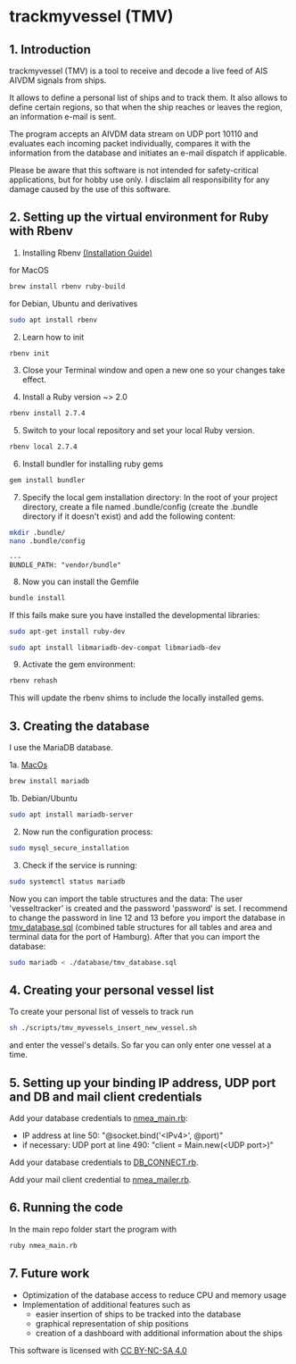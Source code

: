 # trackmyvessel (TMV)

## 1. Introduction
trackmyvessel (TMV) is a tool to receive and decode a live feed of AIS AIVDM signals from ships.

It allows to define a personal list of ships and to track them. It also allows to define certain regions, so that when the ship reaches or leaves the region, an information e-mail is sent.

The program accepts an AIVDM data stream on UDP port 10110 and evaluates each incoming packet individually, compares it with the information from the database and initiates an e-mail dispatch if applicable.

Please be aware that this software is not intended for safety-critical applications, but for hobby use only. I disclaim all responsibility for any damage caused by the use of this software. 

## 2. Setting up the virtual environment for Ruby with Rbenv

1. Installing Rbenv [(Installation Guide)](https://github.com/rbenv/rbenv)

for MacOS

```sh
brew install rbenv ruby-build
```
for Debian, Ubuntu and derivatives
```sh
sudo apt install rbenv
```

2. Learn how to init
```sh
rbenv init
```

3. Close your Terminal window and open a new one so your changes take effect.

4. Install a Ruby version ~> 2.0
```sh
rbenv install 2.7.4
```

5. Switch to your local repository and set your local Ruby version.
```sh
rbenv local 2.7.4
```

6. Install bundler for installing ruby gems
```sh
gem install bundler
```

7. Specify the local gem installation directory: In the root of your project directory, create a file named .bundle/config (create the .bundle directory if it doesn't exist) and add the following content:

```sh
mkdir .bundle/
nano .bundle/config
```

```
--- 
BUNDLE_PATH: "vendor/bundle"
```

8. Now you can install the Gemfile
```sh
bundle install
```

If this fails make sure you have installed the developmental libraries:

```sh
sudo apt-get install ruby-dev
```

```sh
sudo apt install libmariadb-dev-compat libmariadb-dev
```

9. Activate the gem environment:
```sh
rbenv rehash
```
This will update the rbenv shims to include the locally installed gems.


## 3. Creating the database
I use the MariaDB database.

1a. [MacOs](https://mariadb.com/kb/en/installing-mariadb-on-macos-using-homebrew/)
```sh
brew install mariadb
```

1b. Debian/Ubuntu
```sh
sudo apt install mariadb-server
```

2. Now run the configuration process:

```sh
sudo mysql_secure_installation
```

3. Check if the service is running:

```sh
sudo systemctl status mariadb
```
Now you can import the table structures and the data:
The user 'vesseltracker' is created and the password 'password' is set. I recommend to change the password in line 12 and 13 before you import the database in [tmv_database.sql](./database/tmv_database.sql) (combined table structures for all tables and area and terminal data for the port of Hamburg). After that you can import the database:

```sh
sudo mariadb < ./database/tmv_database.sql
```

## 4. Creating your personal vessel list

To create your personal list of vessels to track run

```sh
sh ./scripts/tmv_myvessels_insert_new_vessel.sh
```

and enter the vessel's details. So far you can only enter one vessel at a time.

## 5. Setting up your binding IP address, UDP port and DB and mail client credentials

Add your database credentials to [nmea_main.rb](nmea_main.rb):
- IP address at line 50: "@socket.bind('\<IPv4\>', @port)"
- if necessary: UDP port at line 490: "client = Main.new(\<UDP port\>)"

Add your database credentials to [DB_CONNECT.rb](./config/DB_CONNECT.rb).

Add your mail client credential to [nmea_mailer.rb](./config/nmea_mailer.rb).

## 6. Running the code

In the main repo folder start the program with

```sh
ruby nmea_main.rb
```

## 7. Future work
- Optimization of the database access to reduce CPU and memory usage
- Implementation of additional features such as
    - easier insertion of ships to be tracked into the database
    - graphical representation of ship positions
    - creation of a dashboard with additional information about the ships



This software is licensed with [CC BY-NC-SA 4.0](https://creativecommons.org/licenses/by-nc-sa/4.0/)

